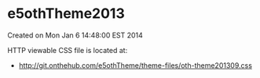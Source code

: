 e5othTheme2013
==================
Created on Mon Jan  6 14:48:00 EST 2014
  
HTTP viewable CSS file is located at:
- http://git.onthehub.com/e5othTheme/theme-files/oth-theme201309.css
